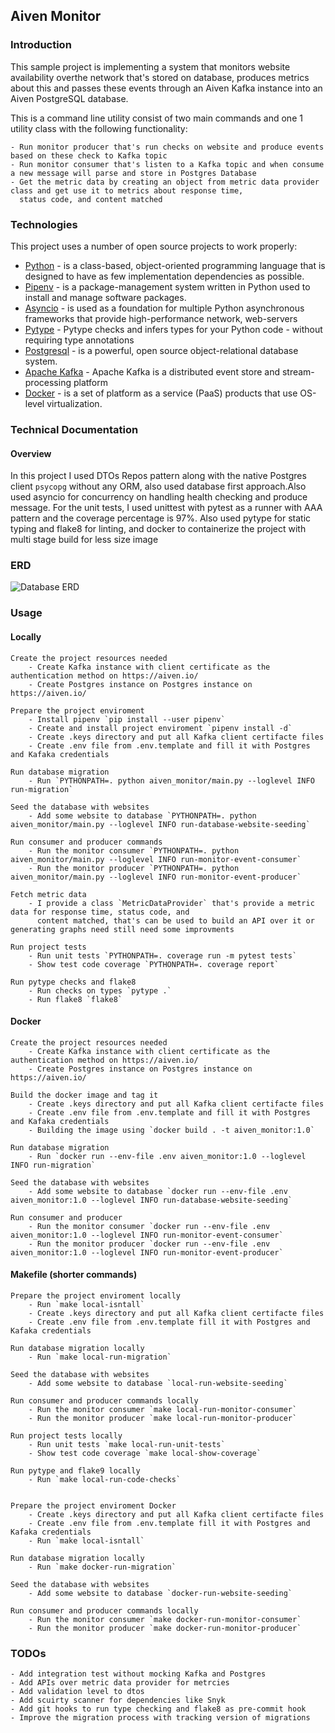 Aiven Monitor
---

### Introduction
This sample project is implementing a system that monitors website availability overthe
network that's stored on database, produces metrics about this and passes these events through an Aiven
Kafka instance into an Aiven PostgreSQL database.

This is a command line utility consist of two main commands and one 1 utility class with the following functionality:

    - Run monitor producer that's run checks on website and produce events based on these check to Kafka topic
    - Run monitor consumer that's listen to a Kafka topic and when consume a new message will parse and store in Postgres Database
    - Get the metric data by creating an object from metric data provider class and get use it to metrics about response time, 
      status code, and content matched 

### Technologies

This project uses a number of open source projects to work properly:
* [Python](https://www.python.org) - is a class-based, object-oriented programming language that is designed to have as few implementation dependencies as possible.
* [Pipenv](https://pipenv.pypa.io/en/latest/) - is a package-management system written in Python used to install and manage software packages.
* [Asyncio](https://docs.python.org/3/library/asyncio.html) - is used as a foundation for multiple Python asynchronous frameworks that provide high-performance network, web-servers 
* [Pytype](https://github.com/google/pytype) - Pytype checks and infers types for your Python code - without requiring type annotations
* [Postgresql](https://www.postgresql.org/) -  is a powerful, open source object-relational database system.
* [Apache Kafka](https://kafka.apache.org/) - Apache Kafka is a distributed event store and stream-processing platform
* [Docker](https://www.docker.com/) - is a set of platform as a service (PaaS) products that use OS-level virtualization.

### Technical Documentation

#### Overview
In this project I used DTOs Repos pattern along with the native Postgres client `psycopg` without any ORM, also 
used database first approach.Also used asyncio for concurrency on handling health checking and produce message.
For the unit tests, I used unittest with pytest as a runner with AAA pattern and the coverage percentage is 97%. 
Also used pytype for static typing and flake8 for linting, and docker to containerize the project with multi stage build 
for less size image 

### ERD
![Database ERD](https://i.postimg.cc/cJj6Lcrn/image.png)

### Usage
#### Locally
    Create the project resources needed
        - Create Kafka instance with client certificate as the authentication method on https://aiven.io/ 
        - Create Postgres instance on Postgres instance on https://aiven.io/
        
    Prepare the project enviroment
        - Install pipenv `pip install --user pipenv`
        - Create and install project enviroment `pipenv install -d`
        - Create .keys directory and put all Kafka client certifacte files
        - Create .env file from .env.template and fill it with Postgres and Kafaka credentials
        
    Run database migration
        - Run `PYTHONPATH=. python aiven_monitor/main.py --loglevel INFO run-migration`

    Seed the database with websites
        - Add some website to database `PYTHONPATH=. python aiven_monitor/main.py --loglevel INFO run-database-website-seeding`

    Run consumer and producer commands
        - Run the monitor consumer `PYTHONPATH=. python aiven_monitor/main.py --loglevel INFO run-monitor-event-consumer`
        - Run the monitor producer `PYTHONPATH=. python  aiven_monitor/main.py --loglevel INFO run-monitor-event-producer`

    Fetch metric data
        - I provide a class `MetricDataProvider` that's provide a metric data for response time, status code, and 
          content matched, that's can be used to build an API over it or generating graphs need still need some improvments 

    Run project tests
        - Run unit tests `PYTHONPATH=. coverage run -m pytest tests`
        - Show test code coverage `PYTHONPATH=. coverage report`
    
    Run pytype checks and flake8 
        - Run checks on types `pytype .`
        - Run flake8 `flake8`

#### Docker
    Create the project resources needed
        - Create Kafka instance with client certificate as the authentication method on https://aiven.io/ 
        - Create Postgres instance on Postgres instance on https://aiven.io/    

    Build the docker image and tag it
        - Create .keys directory and put all Kafka client certifacte files
        - Create .env file from .env.template and fill it with Postgres and Kafaka credentials
        - Building the image using `docker build . -t aiven_monitor:1.0`

    Run database migration
        - Run `docker run --env-file .env aiven_monitor:1.0 --loglevel INFO run-migration`

    Seed the database with websites
        - Add some website to database `docker run --env-file .env aiven_monitor:1.0 --loglevel INFO run-database-website-seeding`

    Run consumer and producer
        - Run the monitor consumer `docker run --env-file .env aiven_monitor:1.0 --loglevel INFO run-monitor-event-consumer`
        - Run the monitor producer `docker run --env-file .env aiven_monitor:1.0 --loglevel INFO run-monitor-event-producer`

#### Makefile (shorter commands)
    Prepare the project enviroment locally
        - Run `make local-isntall`
        - Create .keys directory and put all Kafka client certifacte files
        - Create .env file from .env.template fill it with Postgres and Kafaka credentials
    
    Run database migration locally
        - Run `make local-run-migration`
    
    Seed the database with websites
        - Add some website to database `local-run-website-seeding` 

    Run consumer and producer commands locally
        - Run the monitor consumer `make local-run-monitor-consumer`
        - Run the monitor producer `make local-run-monitor-producer`

    Run project tests locally
        - Run unit tests `make local-run-unit-tests`
        - Show test code coverage `make local-show-coverage`

    Run pytype and flake9 locally
        - Run `make local-run-code-checks`

    
    Prepare the project enviroment Docker
        - Create .keys directory and put all Kafka client certifacte files
        - Create .env file from .env.template fill it with Postgres and Kafaka credentials
        - Run `make local-isntall`
    
    Run database migration locally
        - Run `make docker-run-migration`
    
    Seed the database with websites
        - Add some website to database `docker-run-website-seeding` 

    Run consumer and producer commands locally
        - Run the monitor consumer `make docker-run-monitor-consumer`
        - Run the monitor producer `make docker-run-monitor-producer`

### TODOs
    - Add integration test without mocking Kafka and Postgres
    - Add APIs over metric data provider for metrcies 
    - Add validation level to dtos
    - Add scuirty scanner for dependencies like Snyk
    - Add git hooks to run type checking and flake8 as pre-commit hook
    - Improve the migration process with tracking version of migrations

